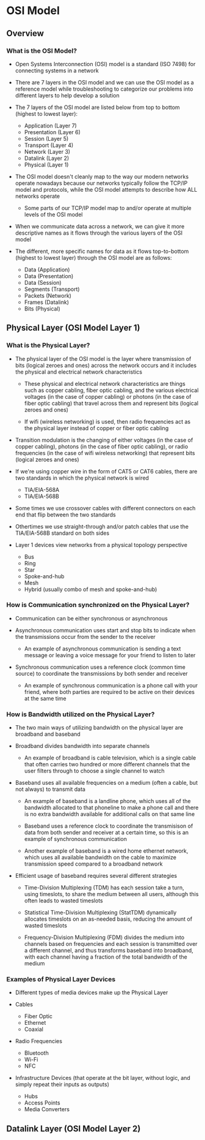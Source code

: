 # OSI Model

## Overview

### What is the OSI Model?

- Open Systems Interconnection (OSI) model is a standard (ISO 7498) for connecting systems in a network

- There are 7 layers in the OSI model and we can use the OSI model as a reference model while troubleshooting to categorize our problems into different layers to help develop a solution

- The 7 layers of the OSI model are listed below from top to bottom (highest to lowest layer):
    
    - Application (Layer 7)
    - Presentation (Layer 6)
    - Session (Layer 5)
    - Transport (Layer 4)
    - Network (Layer 3)
    - Datalink (Layer 2)
    - Physical (Layer 1)

- The OSI model doesn't cleanly map to the way our modern networks operate nowadays because our networks typically follow the TCP/IP model and protocols, while the OSI model attempts to describe how ALL networks operate

    - Some parts of our TCP/IP model map to and/or operate at multiple levels of the OSI model

- When we communicate data across a network, we can give it more descriptive names as it flows through the various layers of the OSI model

- The different, more specific names for data as it flows top-to-bottom (highest to lowest layer) through the OSI model are as follows:
    
    - Data (Application)
    - Data (Presentation)
    - Data (Session)
    - Segments (Transport)
    - Packets (Network)
    - Frames (Datalink)
    - Bits (Physical)


## Physical Layer (OSI Model Layer 1)

### What is the Physical Layer?

- The physical layer of the OSI model is the layer where transmission of bits (logical zeroes and ones) across the network occurs and it includes the physical and electrical network characteristics

    - These physical and electrical network characteristics are things such as copper cabling, fiber optic cabling, and the various electrical voltages (in the case of copper cabling) or photons (in the case of fiber optic cabling) that travel across them and represent bits (logical zeroes and ones)

    - If wifi (wireless networking) is used, then radio frequencies act as the physical layer instead of copper or fiber optic cabling

- Transition modulation is the changing of either voltages (in the case of copper cabling), photons (in the case of fiber optic cabling), or radio frequencies (in the case of wifi wireless networking) that represent bits (logical zeroes and ones)

- If we're using copper wire in the form of CAT5 or CAT6 cables, there are two standards in which the physical network is wired

    - TIA/EIA-568A
    - TIA/EIA-568B

- Some times we use crossover cables with different connectors on each end that flip between the two standards

- Othertimes we use straight-through and/or patch cables that use the TIA/EIA-568B standard on both sides

- Layer 1 devices view networks from a physical topology perspective

    - Bus
    - Ring
    - Star
    - Spoke-and-hub
    - Mesh
    - Hybrid (usually combo of mesh and spoke-and-hub)

### How is Communication synchronized on the Physical Layer?

- Communication can be either synchronous or asynchronous

- Asynchronous communication uses start and stop bits to indicate when the transmissions occur from the sender to the receiver

    - An example of asynchronous communication is sending a text message or leaving a voice message for your friend to listen to later

- Synchronous communication uses a reference clock (common time source) to coordinate the transmissions by both sender and receiver

    - An example of synchronous communication is a phone call with your friend, where both parties are required to be active on their devices at the same time

### How is Bandwidth utilized on the Physical Layer?

- The two main ways of utilizing bandwidth on the physical layer are broadband and baseband

- Broadband divides bandwidth into separate channels

    - An example of broadband is cable television, which is a single cable that often carries two hundred or more different channels that the user filters through to choose a single channel to watch

- Baseband uses all available frequencies on a medium (often a cable, but not always) to transmit data

    - An example of baseband is a landline phone, which uses all of the bandwidth allocated to that phoneline to make a phone call and there is no extra bandwidth available for additional calls on that same line

    - Baseband uses a reference clock to coordinate the transmisison of data from both sender and receiver at a certain time, so this is an example of synchronous communication

    - Another example of baseband is a wired home ethernet network, which uses all available bandwidth on the cable to maximize transmission speed compared to a broadband network

- Efficient usage of baseband requires several different strategies

    - Time-Division Multiplexing (TDM) has each session take a turn, using timeslots, to share the medium between all users, although this often leads to wasted timeslots

    - Statistical Time-Division Multiplexing (StatTDM) dynamically allocates timeslots on an as-needed basis, reducing the amount of wasted timeslots

    - Frequency-Division Multiplexing (FDM) divides the medium into channels based on frequencies and each session is transmitted over a different channel, and thus transforms baseband into broadband, with each channel having a fraction of the total bandwidth of the medium

### Examples of Physical Layer Devices

- Different types of media devices make up the Physical Layer

- Cables

    - Fiber Optic
    - Ethernet
    - Coaxial

- Radio Frequencies

    - Bluetooth
    - Wi-Fi
    - NFC

- Infrastructure Devices (that operate at the bit layer, without logic, and simply repeat their inputs as outputs)

    - Hubs
    - Access Points
    - Media Converters

## Datalink Layer (OSI Model Layer 2)


